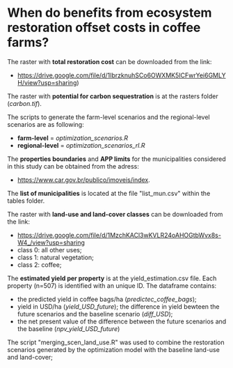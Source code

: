 # When do benefits from ecosystem restoration offset costs in coffee farms?

The raster with **total restoration cost** can be downloaded from the link:
- https://drive.google.com/file/d/1IbrzknuhSCo6OWXMK5ICFwrYei6GMLYH/view?usp=sharing)

The raster with **potential for carbon sequestration** is at the rasters folder (*carbon.tif*).

The scripts to generate the farm-level scenarios and the regional-level scenarios are as following: 
- **farm-level** = *optimization_scenarios.R*
- **regional-level** = *optimization_scenarios_rl.R*

The **properties boundaries** and **APP limits** for the municipalities considered in this study can be obtained from the adress: 
- https://www.car.gov.br/publico/imoveis/index. 

The **list of municipalities** is located at the file "list_mun.csv" within the tables folder.

The raster with **land-use and land-cover classes** can be downloaded from the link: 
- https://drive.google.com/file/d/1MzchKACl3wKVLR24oAHOGtbWvx8s-W4_/view?usp=sharing
 - class 0: all other uses;
 - class 1: natural vegetation;
 - class 2: coffee;

The **estimated yield per property** is at the yield_estimation.csv file. Each property (n=507) is identified with an unique ID. The dataframe contains: 

- the predicted yield in coffee bags/ha (*predictec_coffee_bags*); 
- yield in USD/ha (*yield_USD_future*); the difference in yield bewteen the future scenarios and the baseline scenario (*diff_USD*); 
- the net present value of the difference between the future scenarios and the baseline (*npv_yield_USD_future*)

The script "merging_scen_land_use.R" was used to combine the restoration scenarios generated by the optimization model with the baseline land-use and land-cover;
